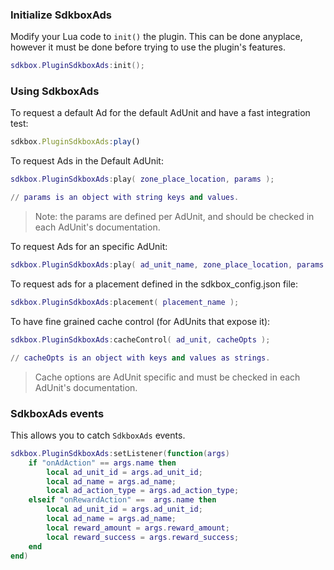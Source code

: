 ### Initialize SdkboxAds
Modify your Lua code to `init()` the plugin. This can be done anyplace, however it must be done before trying to use the plugin's features.
```lua
sdkbox.PluginSdkboxAds:init();
```

### Using SdkboxAds

To request a default Ad for the default AdUnit and have a fast integration test:
```javascript
sdkbox.PluginSdkboxAds:play()
```

To request Ads in the Default AdUnit:
```lua
sdkbox.PluginSdkboxAds:play( zone_place_location, params );

// params is an object with string keys and values.
```
> Note: the params are defined per AdUnit, and should be checked in each AdUnit's documentation.

To request Ads for an specific AdUnit:
```lua
sdkbox.PluginSdkboxAds:play( ad_unit_name, zone_place_location, params );
```

To request ads for a placement defined in the sdkbox_config.json file:
```lua
sdkbox.PluginSdkboxAds:placement( placement_name );
```

To have fine grained cache control (for AdUnits that expose it):
```lua
sdkbox.PluginSdkboxAds:cacheControl( ad_unit, cacheOpts );

// cacheOpts is an object with keys and values as strings. 
```
> Cache options are AdUnit specific and must be checked in each AdUnit's documentation.

### SdkboxAds events
This allows you to catch `SdkboxAds` events.

```lua
sdkbox.PluginSdkboxAds:setListener(function(args)
    if "onAdAction" == args.name then
        local ad_unit_id = args.ad_unit_id;
        local ad_name = args.ad_name;
        local ad_action_type = args.ad_action_type;
    elseif "onRewardAction" ==  args.name then
        local ad_unit_id = args.ad_unit_id;
        local ad_name = args.ad_name;
        local reward_amount = args.reward_amount;
        local reward_success = args.reward_success;
    end
end)
```
